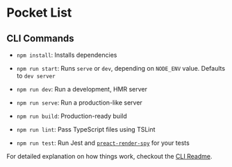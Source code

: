 # Pocket List

## CLI Commands
*   `npm install`: Installs dependencies

*   `npm run start`: Runs `serve` or `dev`, depending on `NODE_ENV` value. Defaults to `dev server`

*   `npm run dev`: Run a development, HMR server

*   `npm run serve`: Run a production-like server

*   `npm run build`: Production-ready build

*   `npm run lint`: Pass TypeScript files using TSLint

*   `npm run test`: Run Jest and [`preact-render-spy`](https://github.com/mzgoddard/preact-render-spy) for your tests


For detailed explanation on how things work, checkout the [CLI Readme](https://github.com/developit/preact-cli/blob/master/README.md).
